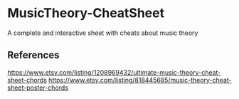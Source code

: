 # MusicTheory-CheatSheet
A complete and interactive sheet with cheats about music theory

## References
https://www.etsy.com/listing/1208969432/ultimate-music-theory-cheat-sheet-chords
https://www.etsy.com/listing/818445685/music-theory-cheat-sheet-poster-chords
